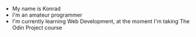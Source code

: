 - My name is Konrad
- I'm an amateur programmer
- I'm currently learning Web Development, at the moment I'm taking The Odin Project course
